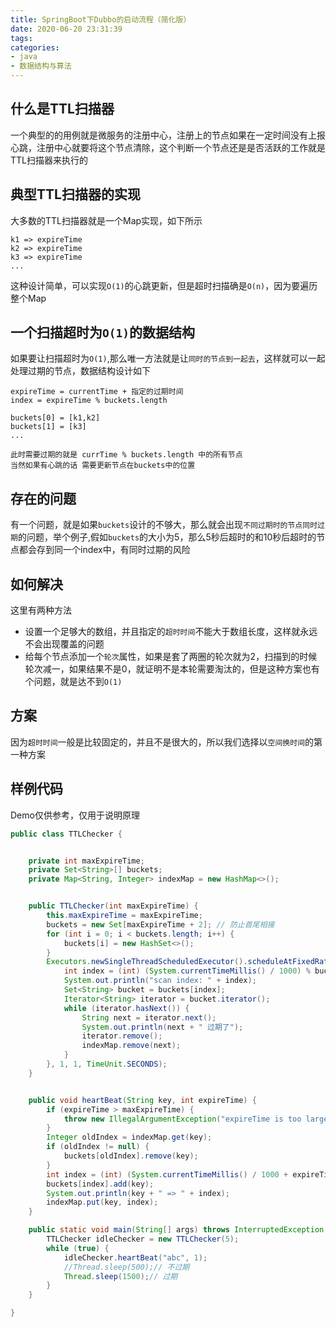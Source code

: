 ```yaml
---
title: SpringBoot下Dubbo的启动流程（简化版）
date: 2020-06-20 23:31:39
tags:
categories:
- java
- 数据结构与算法
---
```


## 什么是TTL扫描器
一个典型的的用例就是微服务的注册中心，注册上的节点如果在一定时间没有上报心跳，注册中心就要将这个节点清除，这个判断一个节点还是是否活跃的工作就是TTL扫描器来执行的

## 典型TTL扫描器的实现
大多数的TTL扫描器就是一个Map实现，如下所示
```text
k1 => expireTime
k2 => expireTime
k3 => expireTime
...
```
这种设计简单，可以实现`O(1)`的心跳更新，但是超时扫描确是`O(n)`，因为要遍历整个Map

## 一个扫描超时为`O(1)`的数据结构
如果要让扫描超时为`O(1)`,那么唯一方法就是让`同时的节点到一起去`，这样就可以一起处理过期的节点，数据结构设计如下
```text
expireTime = currentTime + 指定的过期时间
index = expireTime % buckets.length

buckets[0] = [k1,k2]
buckets[1] = [k3]
...

此时需要过期的就是 currTime % buckets.length 中的所有节点
当然如果有心跳的话 需要更新节点在buckets中的位置
```

## 存在的问题
有一个问题，就是如果`buckets`设计的不够大，那么就会出现`不同过期时的节点同时过期`的问题，举个例子,假如`buckets`的大小为5，那么5秒后超时的和10秒后超时的节点都会存到同一个index中，有同时过期的风险

## 如何解决
这里有两种方法
- 设置一个足够大的数组，并且指定的`超时时间`不能大于数组长度，这样就永远不会出现覆盖的问题
- 给每个节点添加一个`轮次`属性，如果是套了两圈的轮次就为2，扫描到的时候轮次减一，如果结果不是0，就证明不是本轮需要淘汰的，但是这种方案也有个问题，就是达不到`O(1)`

## 方案
因为`超时时间`一般是比较固定的，并且不是很大的，所以我们选择以`空间换时间`的第一种方案

## 样例代码
Demo仅供参考，仅用于说明原理
```java
public class TTLChecker {


    private int maxExpireTime;
    private Set<String>[] buckets;
    private Map<String, Integer> indexMap = new HashMap<>();


    public TTLChecker(int maxExpireTime) {
        this.maxExpireTime = maxExpireTime;
        buckets = new Set[maxExpireTime + 2]; // 防止首尾相接
        for (int i = 0; i < buckets.length; i++) {
            buckets[i] = new HashSet<>();
        }
        Executors.newSingleThreadScheduledExecutor().scheduleAtFixedRate(() -> {
            int index = (int) (System.currentTimeMillis() / 1000) % buckets.length;
            System.out.println("scan index: " + index);
            Set<String> bucket = buckets[index];
            Iterator<String> iterator = bucket.iterator();
            while (iterator.hasNext()) {
                String next = iterator.next();
                System.out.println(next + " 过期了");
                iterator.remove();
                indexMap.remove(next);
            }
        }, 1, 1, TimeUnit.SECONDS);
    }


    public void heartBeat(String key, int expireTime) {
        if (expireTime > maxExpireTime) {
            throw new IllegalArgumentException("expireTime is too large");
        }
        Integer oldIndex = indexMap.get(key);
        if (oldIndex != null) {
            buckets[oldIndex].remove(key);
        }
        int index = (int) (System.currentTimeMillis() / 1000 + expireTime) % buckets.length;
        buckets[index].add(key);
        System.out.println(key + " => " + index);
        indexMap.put(key, index);
    }

    public static void main(String[] args) throws InterruptedException {
        TTLChecker idleChecker = new TTLChecker(5);
        while (true) {
            idleChecker.heartBeat("abc", 1);
            //Thread.sleep(500);// 不过期
            Thread.sleep(1500);// 过期
        }
    }

}
```
